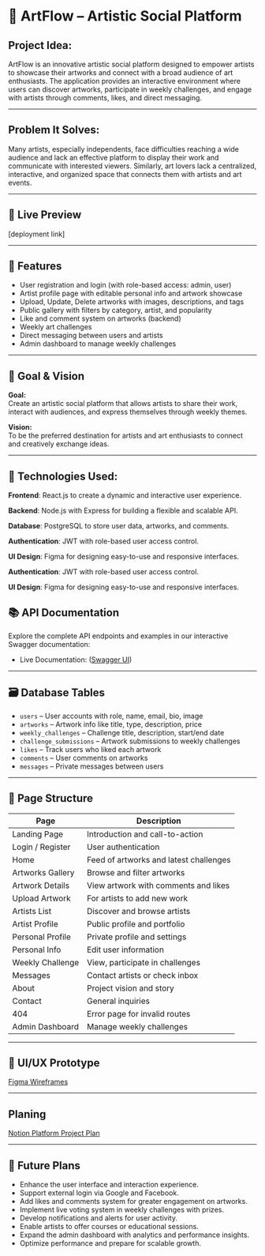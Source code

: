 # 🎨 ArtFlow – Artistic Social Platform

 ## Project Idea:
ArtFlow is an innovative artistic social platform designed to empower artists to showcase their artworks and connect with a broad audience of art enthusiasts. The application provides an interactive environment where users can discover artworks, participate in weekly challenges, and engage with artists through comments, likes, and direct messaging.

---

## Problem It Solves:
Many artists, especially independents, face difficulties reaching a wide audience and lack an effective platform to display their work and communicate with interested viewers. Similarly, art lovers lack a centralized, interactive, and organized space that connects them with artists and art events.

---

## 🚀 Live Preview
[deployment link]

---

## 📌 Features

- User registration and login (with role-based access: admin, user)
- Artist profile page with editable personal info and artwork showcase
- Upload, Update, Delete artworks with images, descriptions, and tags
- Public gallery with filters by category, artist, and popularity
- Like and comment system on artworks (backend)
- Weekly art challenges
- Direct messaging between users and artists
- Admin dashboard to manage weekly challenges

---

## 🎯 Goal & Vision

**Goal:**  
Create an artistic social platform that allows artists to share their work, interact with audiences, and express themselves through weekly themes.

**Vision:**  
To be the preferred destination for artists and art enthusiasts to connect and creatively exchange ideas.

---

 ## 🚀 Technologies Used:

**Frontend**: React.js to create a dynamic and interactive user experience.

**Backend**: Node.js with Express for building a flexible and scalable API.

**Database**: PostgreSQL to store user data, artworks, and comments.

**Authentication**: JWT with role-based user access control.

**UI Design**: Figma for designing easy-to-use and responsive interfaces.



**Authentication**: JWT with role-based user access control.

**UI Design**: Figma for designing easy-to-use and responsive interfaces.



## **📚 API Documentation**

Explore the complete API endpoints and examples in our interactive Swagger documentation:  

- Live Documentation: ([Swagger UI](http://localhost:3000/api-docs/))

---

## 🗃️ Database Tables

- `users` – User accounts with role, name, email, bio, image  
- `artworks` – Artwork info like title, type, description, price  
- `weekly_challenges` – Challenge title, description, start/end date  
- `challenge_submissions` – Artwork submissions to weekly challenges  
- `likes` – Track users who liked each artwork  
- `comments` – User comments on artworks  
- `messages` – Private messages between users

---

## 🧭 Page Structure

| Page | Description |
|------|-------------|
| Landing Page | Introduction and call-to-action |
| Login / Register | User authentication |
| Home | Feed of artworks and latest challenges |
| Artworks Gallery | Browse and filter artworks |
| Artwork Details | View artwork with comments and likes |
| Upload Artwork | For artists to add new work |
| Artists List | Discover and browse artists |
| Artist Profile | Public profile and portfolio |
|Personal Profile | Private profile and settings|
| Personal Info | Edit user information |
| Weekly Challenge | View, participate in challenges |
| Messages | Contact artists or check inbox |
| About | Project vision and story |
| Contact | General inquiries |
| 404 | Error page for invalid routes |
| Admin Dashboard | Manage weekly challenges |

---

## 📐 UI/UX Prototype

[Figma Wireframes](https://www.figma.com/proto/Hpa6KYHesT1pYn4o9IOIum/ArtFlow?node-id=0-1&t=XxBHao7qZ8sTT1qk-1)

---

## Planing

[Notion  Platform Project Plan](https://www.notion.so/ArtFlow-Platform-Project-Plan-243a759696f280318037db5bc4bb451c)

---
## 🚀 Future Plans

- Enhance the user interface and interaction experience.  
- Support external login via Google and Facebook.  
- Add likes and comments system for greater engagement on artworks.  
- Implement live voting system in weekly challenges with prizes.  
- Develop notifications and alerts for user activity.  
- Enable artists to offer courses or educational sessions.  
- Expand the admin dashboard with analytics and performance insights.  
- Optimize performance and prepare for scalable growth.


